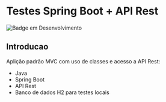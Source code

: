 # Testes Spring Boot + API Rest
![Badge em Desenvolvimento](https://img.shields.io/static/v1?label=STATUS&message=FINALIZADO&color=GREEN&style=for-the-badge)
## Introducao
Aplição padrão MVC com uso de classes e acesso a API Rest:
* Java
* Spring Boot
* API Rest
* Banco de dados H2 para testes locais
